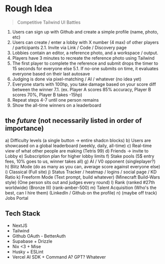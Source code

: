 # Rough Idea

> Competitive Tailwind UI Battles

1. Users can sign up with Github and create a simple profile (name, photo, etc)
2. Users can create / enter a lobby with X number (4 max) of other players / participants
    2.1. Invite via Link / Code / Discovery page
3. Lobbies contain an editor, a reference photo, and a workspace / output.
4. Players have 3 minutes to recreate the reference photo using Tailwind
5. The first player to complete the reference and submit drops the timer to 15 seconds for everyone else
    5.1. If no-one submits on time, it evaluates everyone based on their last autosave
6. Judging is done via pixel-matching / AI / whatever (no idea yet)
7. Everyone starts with 100hp, you take damage based on your score diff between the winner
    7.1. (ex. Player A scores 85% accuracy, Player B scores 70%, Player B takes -15hp)
8. Repeat steps 4-7 until one person remains
9. Show the all-time winners on a leaderboard

## the *future* (not necessarily listed in order of importance)
a) Difficulty levels (a single button -> entire shadcn blocks)
b) Users are showcased on a global leaderboard (weekly, daily, all-time)
c) Real-time view of what other people are making (Tetris 99)
d) Friends -> invite to Lobby
e) Subscription plan for higher lobby limits
f) Stake pools (5$ entry fees, 10% goes to us, winner takes all)
g) AI / V0 opponent (singleplayer?)
h) Blitz Mode (do as many as you can, average score against everyone else)
i) Classical (Full site)
j) Status Tracker / heatmap / logins / social page / KD Ratio
k) Freeform Mode (Text prompt, build whatever) (Minecraft Build-Wars style) (One person sits out and judges every round)
l) Rank (ranked #27th worldwide) (Bronze III) (rank-amber-500)
m) Talent Acquisition (Who's the best, can I hire them) (LinkedIn / Github on the profile)
n) (maybe off track) Jobs Portal

## Tech Stack

- NextJS
- Tailwind
- Github OAuth - BetterAuth
- Supabase + Drizzle
- Nix <3 + Mise
- Husky + ESLint
- Vercel AI SDK + Command A? GPT? Whatever

